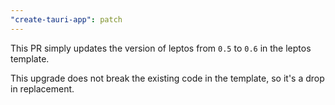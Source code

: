 ```yaml
---
"create-tauri-app": patch
---
```


This PR simply updates the version of leptos from `0.5` to `0.6` in the leptos template.

This upgrade does not break the existing code in the template, so it's a drop in replacement.
